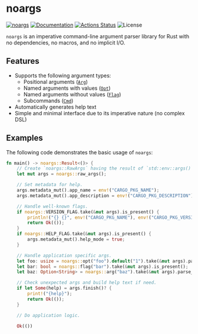 noargs
======

[![noargs](https://img.shields.io/crates/v/noargs.svg)](https://crates.io/crates/noargs)
[![Documentation](https://docs.rs/noargs/badge.svg)](https://docs.rs/noargs)
[![Actions Status](https://github.com/sile/noargs/workflows/CI/badge.svg)](https://github.com/sile/noargs/actions)
![License](https://img.shields.io/crates/l/noargs)

`noargs` is an imperative command-line argument parser library for Rust with no dependencies, no macros, and no implicit I/O.

Features
--------

- Supports the following argument types:
  - Positional arguments ([`Arg`])
  - Named arguments with values ([`Opt`])
  - Named arguments without values ([`Flag`])
  - Subcommands ([`Cmd`])
- Automatically generates help text
- Simple and minimal interface due to its imperative nature (no complex DSL)

[`Arg`]: https://docs.rs/noargs/latest/noargs/struct.Arg.html
[`Opt`]: https://docs.rs/noargs/latest/noargs/struct.Opt.html
[`Flag`]: https://docs.rs/noargs/latest/noargs/struct.Flag.html
[`Cmd`]: https://docs.rs/noargs/latest/noargs/struct.Cmd.html

Examples
--------

The following code demonstrates the basic usage of `noargs`:
```rust
fn main() -> noargs::Result<()> {
    // Create `noargs::RawArgs` having the result of `std::env::args()`.
    let mut args = noargs::raw_args();

    // Set metadata for help.
    args.metadata_mut().app_name = env!("CARGO_PKG_NAME");
    args.metadata_mut().app_description = env!("CARGO_PKG_DESCRIPTION");

    // Handle well-known flags.
    if noargs::VERSION_FLAG.take(&mut args).is_present() {
        println!("{} {}", env!("CARGO_PKG_NAME"), env!("CARGO_PKG_VERSION"));
        return Ok(());
    }
    if noargs::HELP_FLAG.take(&mut args).is_present() {
        args.metadata_mut().help_mode = true;
    }

    // Handle application specific args.
    let foo: usize = noargs::opt("foo").default("1").take(&mut args).parse()?;
    let bar: bool = noargs::flag("bar").take(&mut args).is_present();
    let baz: Option<String> = noargs::arg("baz").take(&mut args).parse_if_present()?;

    // Check unexpected args and build help text if need.
    if let Some(help) = args.finish()? {
        print!("{help}");
        return Ok(());
    }

    // Do application logic.

    Ok(())
```

